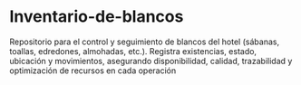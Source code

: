 # Inventario-de-blancos
Repositorio para el control y seguimiento de blancos del hotel (sábanas, toallas, edredones, almohadas, etc.). Registra existencias, estado, ubicación y movimientos, asegurando disponibilidad, calidad, trazabilidad y optimización de recursos en cada operación
